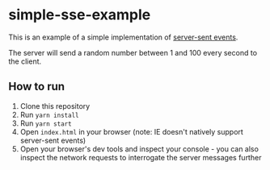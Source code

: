 # simple-sse-example

This is an example of a simple implementation of [server-sent events](https://developer.mozilla.org/en-US/docs/Web/API/Server-sent_events/Using_server-sent_events).

The server will send a random number between 1 and 100 every second to the client.

## How to run

1. Clone this repository
2. Run `yarn install`
3. Run `yarn start`
4. Open `index.html` in your browser (note: IE doesn't natively support server-sent events)
5. Open your browser's dev tools and inspect your console - you can also inspect the network requests to interrogate the server messages further

